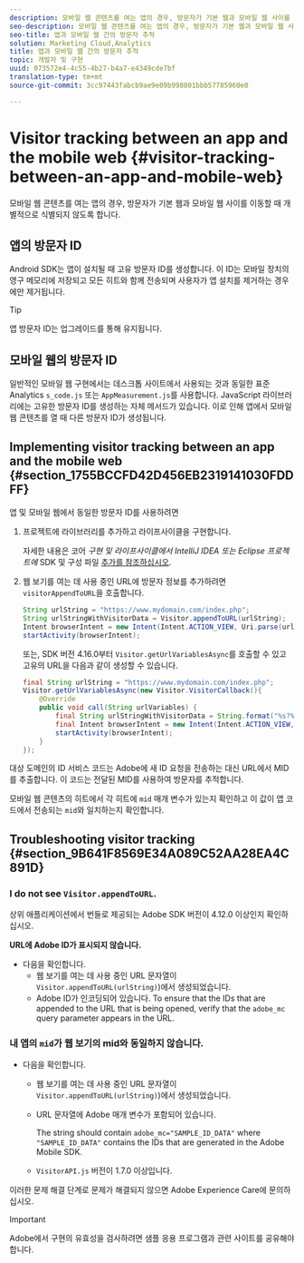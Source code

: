```yaml
---
description: 모바일 웹 콘텐츠를 여는 앱의 경우, 방문자가 기본 웹과 모바일 웹 사이를 이동할 때 개별적으로 식별되지 않도록 합니다.
seo-description: 모바일 웹 콘텐츠를 여는 앱의 경우, 방문자가 기본 웹과 모바일 웹 사이를 이동할 때 개별적으로 식별되지 않도록 합니다.
seo-title: 앱과 모바일 웹 간의 방문자 추적
solution: Marketing Cloud,Analytics
title: 앱과 모바일 웹 간의 방문자 추적
topic: 개발자 및 구현
uuid: 073572e4-4c55-4b27-b4a7-e4349cde7bf
translation-type: tm+mt
source-git-commit: 3cc97443fabcb9ae9e09b998801bbb57785960e0

---
```



# Visitor tracking between an app and the mobile web {#visitor-tracking-between-an-app-and-mobile-web}

모바일 웹 콘텐츠를 여는 앱의 경우, 방문자가 기본 웹과 모바일 웹 사이를 이동할 때 개별적으로 식별되지 않도록 합니다.

## 앱의 방문자 ID

Android SDK는 앱이 설치될 때 고유 방문자 ID를 생성합니다. 이 ID는 모바일 장치의 영구 메모리에 저장되고 모든 히트와 함께 전송되며 사용자가 앱 설치를 제거하는 경우에만 제거됩니다.

>[!TIP]
>
>앱 방문자 ID는 업그레이드를 통해 유지됩니다.

## 모바일 웹의 방문자 ID

일반적인 모바일 웹 구현에서는 데스크톱 사이트에서 사용되는 것과 동일한 표준 Analytics `s_code.js` 또는 `AppMeasurement.js`를 사용합니다. JavaScript 라이브러리에는 고유한 방문자 ID를 생성하는 자체 메서드가 있습니다. 이로 인해 앱에서 모바일 웹 콘텐츠를 열 때 다른 방문자 ID가 생성됩니다.

## Implementing visitor tracking between an app and the mobile web {#section_1755BCCFD42D456EB2319141030FDDFF}

앱 및 모바일 웹에서 동일한 방문자 ID를 사용하려면

1. 프로젝트에 라이브러리를 추가하고 라이프사이클을 구현합니다.

   자세한 내용은 코어 *구현 및 라이프사이클에서 IntelliJ IDEA 또는 Eclipse 프로젝트에* SDK 및 구성 파일 [추가를 참조하십시오](/help/android/getting-started/dev-qs.md).

1. 웹 보기를 여는 데 사용 중인 URL에 방문자 정보를 추가하려면 `visitorAppendToURL`을 호출합니다.

   ```java
   String urlString = "https://www.mydomain.com/index.php"; 
   String urlStringWithVisitorData = Visitor.appendToURL(urlString); 
   Intent browserIntent = new Intent(Intent.ACTION_VIEW, Uri.parse(urlStringWithVisitorData)); 
   startActivity(browserIntent);
   ```

   또는, SDK 버전 4.16.0부터 `Visitor.getUrlVariablesAsync`를 호출할 수 있고 고유의 URL을 다음과 같이 생성할 수 있습니다.

   ```java
   final String urlString = "https://www.mydomain.com/index.php"; 
   Visitor.getUrlVariablesAsync(new Visitor.VisitorCallback(){ 
       @Override 
       public void call(String urlVariables) { 
           final String urlStringWithVisitorData = String.format("%s?%s", urlString, urlVariables); 
           final Intent browserIntent = new Intent(Intent.ACTION_VIEW, Uri.parse(urlStringWithVisitorData)); 
           startActivity(browserIntent); 
       } 
   });
   ```

대상 도메인의 ID 서비스 코드는 Adobe에 새 ID 요청을 전송하는 대신 URL에서 MID를 추출합니다. 이 코드는 전달된 MID를 사용하여 방문자를 추적합니다.

모바일 웹 콘텐츠의 히트에서 각 히트에 `mid` 매개 변수가 있는지 확인하고 이 값이 앱 코드에서 전송되는 `mid`와 일치하는지 확인합니다.

## Troubleshooting visitor tracking {#section_9B641F8569E34A089C52AA28EA4C891D}

### I do not see `Visitor.appendToURL`.

상위 애플리케이션에서 번들로 제공되는 Adobe SDK 버전이 4.12.0 이상인지 확인하십시오.

**URL에 Adobe ID가 표시되지 않습니다.**

* 다음을 확인합니다.
   * 웹 보기를 여는 데 사용 중인 URL 문자열이 `Visitor.appendToURL(urlString)`)에서 생성되었습니다.
   * Adobe ID가 인코딩되어 있습니다.
To ensure that the IDs that are appended to the URL that is being opened, verify that the `adobe_mc` query parameter appears in the URL.

### 내 앱의 `mid`가 웹 보기의 mid와 동일하지 않습니다.

* 다음을 확인합니다.

   * 웹 보기를 여는 데 사용 중인 URL 문자열이 `Visitor.appendToURL(urlString)`)에서 생성되었습니다.
   * URL 문자열에 Adobe 매개 변수가 포함되어 있습니다.

      The string should contain `adobe_mc="SAMPLE_ID_DATA"` where `"SAMPLE_ID_DATA"` contains the IDs that are generated in the Adobe Mobile SDK.
   * `VisitorAPI.js` 버전이 1.7.0 이상입니다.

이러한 문제 해결 단계로 문제가 해결되지 않으면 Adobe Experience Care에 문의하십시오.

>[!IMPORTANT]
>
>Adobe에서 구현의 유효성을 검사하려면 샘플 응용 프로그램과 관련 사이트를 공유해야 합니다.

